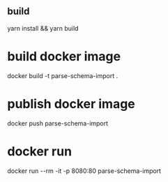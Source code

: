 ## build
yarn install && yarn build

# build docker image
docker build -t parse-schema-import .

# publish docker image
docker push parse-schema-import

# docker run
docker run --rm -it -p 8080:80 parse-schema-import
